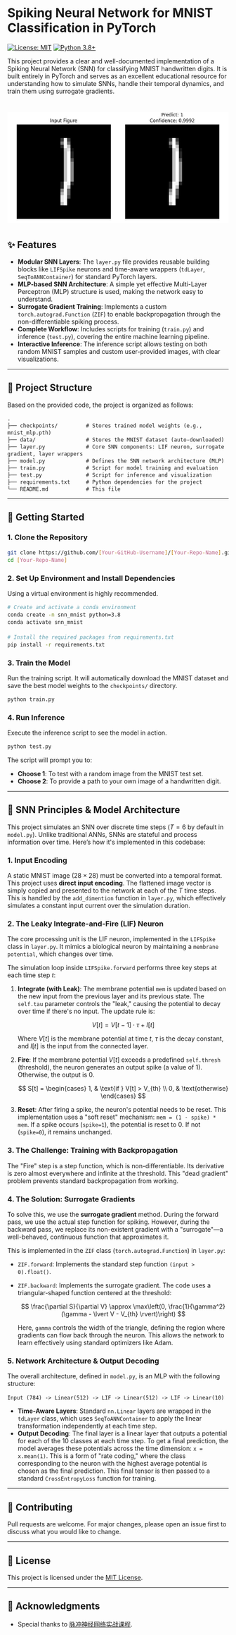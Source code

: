 # Spiking Neural Network for MNIST Classification in PyTorch

[![License: MIT](https://img.shields.io/badge/License-MIT-yellow.svg)](https://opensource.org/licenses/MIT)
[![Python 3.8+](https://img.shields.io/badge/python-3.8+-blue.svg)](https://www.python.org/downloads/release/python-380/)

This project provides a clear and well-documented implementation of a Spiking Neural Network (SNN) for classifying MNIST handwritten digits. It is built entirely in PyTorch and serves as an excellent educational resource for understanding how to simulate SNNs, handle their temporal dynamics, and train them using surrogate gradients.

![infer figure](infer-figure.jpeg)
=======
## ✨ Features

- **Modular SNN Layers**: The `layer.py` file provides reusable building blocks like `LIFSpike` neurons and time-aware wrappers (`tdLayer`, `SeqToANNContainer`) for standard PyTorch layers.
- **MLP-based SNN Architecture**: A simple yet effective Multi-Layer Perceptron (MLP) structure is used, making the network easy to understand.
- **Surrogate Gradient Training**: Implements a custom `torch.autograd.Function` (`ZIF`) to enable backpropagation through the non-differentiable spiking process.
- **Complete Workflow**: Includes scripts for training (`train.py`) and inference (`test.py`), covering the entire machine learning pipeline.
- **Interactive Inference**: The inference script allows testing on both random MNIST samples and custom user-provided images, with clear visualizations.

---

## 📂 Project Structure

Based on the provided code, the project is organized as follows:

```
.
├── checkpoints/         # Stores trained model weights (e.g., mnist_mlp.pth)
├── data/                # Stores the MNIST dataset (auto-downloaded)
├── layer.py             # Core SNN components: LIF neuron, surrogate gradient, layer wrappers
├── model.py             # Defines the SNN network architecture (MLP)
├── train.py             # Script for model training and evaluation
├── test.py              # Script for inference and visualization
├── requirements.txt     # Python dependencies for the project
└── README.md            # This file
```

---

## 🚀 Getting Started

### 1. Clone the Repository

```bash
git clone https://github.com/[Your-GitHub-Username]/[Your-Repo-Name].git
cd [Your-Repo-Name]
```

### 2. Set Up Environment and Install Dependencies

Using a virtual environment is highly recommended.

```bash
# Create and activate a conda environment
conda create -n snn_mnist python=3.8
conda activate snn_mnist

# Install the required packages from requirements.txt
pip install -r requirements.txt
```

### 3. Train the Model

Run the training script. It will automatically download the MNIST dataset and save the best model weights to the `checkpoints/` directory.

```bash
python train.py
```

### 4. Run Inference

Execute the inference script to see the model in action.

```bash
python test.py
```

The script will prompt you to:
- **Choose 1**: To test with a random image from the MNIST test set.
- **Choose 2**: To provide a path to your own image of a handwritten digit.

---

## 🧠 SNN Principles & Model Architecture

This project simulates an SNN over discrete time steps ($T=6$ by default in `model.py`). Unlike traditional ANNs, SNNs are stateful and process information over time. Here’s how it's implemented in this codebase:

### 1. Input Encoding

A static MNIST image ($28 \times 28$) must be converted into a temporal format. This project uses **direct input encoding**. The flattened image vector is simply copied and presented to the network at each of the $T$ time steps. This is handled by the `add_dimention` function in `layer.py`, which effectively simulates a constant input current over the simulation duration.

### 2. The Leaky Integrate-and-Fire (LIF) Neuron

The core processing unit is the LIF neuron, implemented in the `LIFSpike` class in `layer.py`. It mimics a biological neuron by maintaining a `membrane potential`, which changes over time.

The simulation loop inside `LIFSpike.forward` performs three key steps at each time step $t$:

1.  **Integrate (with Leak)**: The membrane potential `mem` is updated based on the new input from the previous layer and its previous state. The `self.tau` parameter controls the "leak," causing the potential to decay over time if there's no input. The update rule is:

    $$
    V[t] = V[t-1] \cdot \tau + I[t]
    $$

    Where $V[t]$ is the membrane potential at time $t$, $\tau$ is the decay constant, and $I[t]$ is the input from the connected layer.

2.  **Fire**: If the membrane potential $V[t]$ exceeds a predefined `self.thresh` (threshold), the neuron generates an output spike (a value of 1). Otherwise, the output is 0.

    $$
    S[t] = \begin{cases} 1, & \text{if } V[t] > V_{th} \\ 0, & \text{otherwise} \end{cases}
    $$

3.  **Reset**: After firing a spike, the neuron's potential needs to be reset. This implementation uses a "soft reset" mechanism: `mem = (1 - spike) * mem`. If a spike occurs (`spike=1`), the potential is reset to 0. If not (`spike=0`), it remains unchanged.

### 3. The Challenge: Training with Backpropagation

The "Fire" step is a step function, which is non-differentiable. Its derivative is zero almost everywhere and infinite at the threshold. This "dead gradient" problem prevents standard backpropagation from working.

### 4. The Solution: Surrogate Gradients

To solve this, we use the **surrogate gradient** method. During the forward pass, we use the actual step function for spiking. However, during the backward pass, we replace its non-existent gradient with a "surrogate"—a well-behaved, continuous function that approximates it.

This is implemented in the `ZIF` class (`torch.autograd.Function`) in `layer.py`:
-   `ZIF.forward`: Implements the standard step function `(input > 0).float()`.
-   `ZIF.backward`: Implements the surrogate gradient. The code uses a triangular-shaped function centered at the threshold:

    $$
    \frac{\partial S}{\partial V} \approx \max\left(0, \frac{1}{\gamma^2}(\gamma - \lvert V - V_{th} \rvert)\right)
    $$

    Here, `gamma` controls the width of the triangle, defining the region where gradients can flow back through the neuron. This allows the network to learn effectively using standard optimizers like Adam.

### 5. Network Architecture & Output Decoding

The overall architecture, defined in `model.py`, is an MLP with the following structure:

`Input (784) -> Linear(512) -> LIF -> Linear(512) -> LIF -> Linear(10)`

-   **Time-Aware Layers**: Standard `nn.Linear` layers are wrapped in the `tdLayer` class, which uses `SeqToANNContainer` to apply the linear transformation independently at each time step.
-   **Output Decoding**: The final layer is a linear layer that outputs a potential for each of the 10 classes at each time step. To get a final prediction, the model averages these potentials across the time dimension: `x = x.mean(1)`. This is a form of "rate coding," where the class corresponding to the neuron with the highest average potential is chosen as the final prediction. This final tensor is then passed to a standard `CrossEntropyLoss` function for training.

---

## 🤝 Contributing

Pull requests are welcome. For major changes, please open an issue first to discuss what you would like to change.

---

## 📄 License

This project is licensed under the [MIT License](LICENSE).

---

## 🙏 Acknowledgments

- Special thanks to [脉冲神经网络实战课程](https://space.bilibili.com/1765043733).